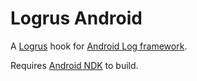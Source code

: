 # Logrus Android

A [Logrus](https://github.com/Sirupsen/logrus) hook for
[Android Log framework](https://developer.android.com/reference/android/util/Log.html).

Requires [Android NDK](https://developer.android.com/ndk/index.html) to build.
